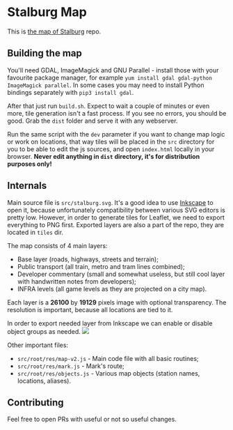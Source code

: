 # Stalburg Map
This is [the map of Stalburg](https://map.stalburg.net) repo. 

## Building the map
You'll need GDAL, ImageMagick and GNU Parallel - install those with your favourite package manager, for example `yum install gdal gdal-python ImageMagick parallel`. In some cases you may need to install Python bindings separately with `pip3 install gdal`.

After that just run `build.sh`. Expect to wait a couple of minutes or even more, tile generation isn't a fast process. If you see no errors, you should be good. Grab the `dist` folder and serve it with any webserver.

Run the same script with the `dev` parameter if you want to change map logic or work on locations, that way tiles will be placed in the `src` directory for you to be able to edit the js sources, and open `index.html` locally in your browser. **Never edit anything in `dist` directory, it's for distribution purposes only!**

## Internals
Main source file is `src/stalburg.svg`. It's a good idea to use [Inkscape](https://inkscape.org/) to open it, because unfortunately compatibility between various SVG editors is pretty low. However, in order to generate tiles for Leaflet, we need to export everything to PNG first. Exported layers are also a part of the repo, they are located in `tiles` dir.

The map consists of 4 main layers:
 - Base layer (roads, highways, streets and terrain);
 - Public transport (all train, metro and tram lines combined);
 - Developer commentary (small and somewhat useless, but still cool layer with handwritten notes from developers);
 - INFRA levels (all game levels as they are projected on a city map).

Each layer is a **26100** by **19129** pixels image with optional transparency. The resolution is important, because all locations are tied to it.

In order to export needed layer from Inkscape we can enable or disable object groups as needed.
![](https://d7.wtf/LithochromyScillaMetropolitical.png)

Other important files:
 - `src/root/res/map-v2.js` - Main code file with all basic routines;
 - `src/root/res/mark.js` - Mark's route;
 - `src/root/res/objects.js` - Various map objects (station names, locations, aliases).

## Contributing
Feel free to open PRs with useful or not so useful changes.
